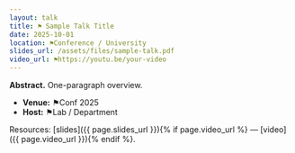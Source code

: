 ```yaml
---
layout: talk
title: ⚑ Sample Talk Title
date: 2025-10-01
location: ⚑Conference / University
slides_url: /assets/files/sample-talk.pdf
video_url: ⚑https://youtu.be/your-video
---
```



**Abstract.** One-paragraph overview.


- **Venue:** ⚑Conf 2025
- **Host:** ⚑Lab / Department


Resources: [slides]({{ page.slides_url }}){% if page.video_url %} — [video]({{ page.video_url }}){% endif %}.